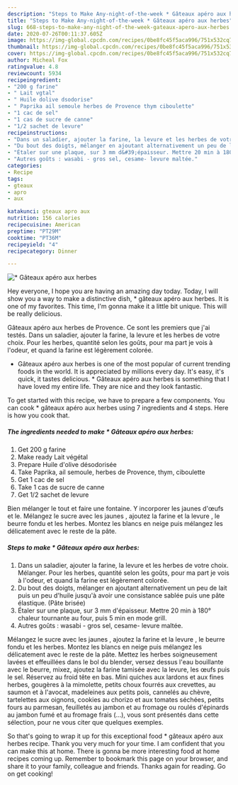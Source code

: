```yaml
---
description: "Steps to Make Any-night-of-the-week * Gâteaux apéro aux herbes"
title: "Steps to Make Any-night-of-the-week * Gâteaux apéro aux herbes"
slug: 668-steps-to-make-any-night-of-the-week-gateaux-apero-aux-herbes
date: 2020-07-26T00:11:37.605Z
image: https://img-global.cpcdn.com/recipes/0be8fc45f5aca996/751x532cq70/gateaux-apero-aux-herbes-photo-principale-de-la-recette.jpg
thumbnail: https://img-global.cpcdn.com/recipes/0be8fc45f5aca996/751x532cq70/gateaux-apero-aux-herbes-photo-principale-de-la-recette.jpg
cover: https://img-global.cpcdn.com/recipes/0be8fc45f5aca996/751x532cq70/gateaux-apero-aux-herbes-photo-principale-de-la-recette.jpg
author: Micheal Fox
ratingvalue: 4.8
reviewcount: 5934
recipeingredient:
- "200 g farine"
- " Lait vgtal"
- " Huile dolive dsodorise"
- " Paprika ail semoule herbes de Provence thym ciboulette"
- "1 cac de sel"
- "1 cas de sucre de canne"
- "1/2 sachet de levure"
recipeinstructions:
- "Dans un saladier, ajouter la farine, la levure et les herbes de votre choix. Mélanger. Pour les herbes, quantité selon les goûts, pour ma part je vois à l&#39;odeur, et quand la farine est légèrement colorée."
- "Du bout des doigts, mélanger en ajoutant alternativement un peu de lait puis un peu d&#39;huile jusqu&#39;à avoir une consistance sablée puis une pâte élastique. (Pâte brisée)"
- "Étaler sur une plaque, sur 3 mm d&#39;épaisseur. Mettre 20 min à 180° chaleur tournante au four, puis 5 min en mode grill."
- "Autres goûts : wasabi - gros sel, cesame- levure maltée."
categories:
- Recipe
tags:
- gteaux
- apro
- aux

katakunci: gteaux apro aux 
nutrition: 156 calories
recipecuisine: American
preptime: "PT29M"
cooktime: "PT36M"
recipeyield: "4"
recipecategory: Dinner

---
```



![* Gâteaux apéro aux herbes](https://img-global.cpcdn.com/recipes/0be8fc45f5aca996/751x532cq70/gateaux-apero-aux-herbes-photo-principale-de-la-recette.jpg)

Hey everyone, I hope you are having an amazing day today. Today, I will show you a way to make a distinctive dish, * gâteaux apéro aux herbes. It is one of my favorites. This time, I'm gonna make it a little bit unique. This will be really delicious.

Gâteaux apéro aux herbes de Provence. Ce sont les premiers que j&#39;ai testés. Dans un saladier, ajouter la farine, la levure et les herbes de votre choix. Pour les herbes, quantité selon les goûts, pour ma part je vois à l&#39;odeur, et quand la farine est légèrement colorée.

* Gâteaux apéro aux herbes is one of the most popular of current trending foods in the world. It is appreciated by millions every day. It's easy, it's quick, it tastes delicious. * Gâteaux apéro aux herbes is something that I have loved my entire life. They are nice and they look fantastic.


To get started with this recipe, we have to prepare a few components. You can cook * gâteaux apéro aux herbes using 7 ingredients and 4 steps. Here is how you cook that.

<!--inarticleads1-->

##### The ingredients needed to make * Gâteaux apéro aux herbes:

1. Get 200 g farine
1. Make ready  Lait végétal
1. Prepare  Huile d&#39;olive désodorisée
1. Take  Paprika, ail semoule, herbes de Provence, thym, ciboulette
1. Get 1 cac de sel
1. Take 1 cas de sucre de canne
1. Get 1/2 sachet de levure


Bien mélanger le tout et faire une fontaine. Y incorporer les jaunes d&#39;œufs et le. Mélangez le sucre avec les jaunes , ajoutez la farine et la levure , le beurre fondu et les herbes. Montez les blancs en neige puis mélangez les délicatement avec le reste de la pâte. 

<!--inarticleads2-->

##### Steps to make * Gâteaux apéro aux herbes:

1. Dans un saladier, ajouter la farine, la levure et les herbes de votre choix. Mélanger. Pour les herbes, quantité selon les goûts, pour ma part je vois à l&#39;odeur, et quand la farine est légèrement colorée.
1. Du bout des doigts, mélanger en ajoutant alternativement un peu de lait puis un peu d&#39;huile jusqu&#39;à avoir une consistance sablée puis une pâte élastique. (Pâte brisée)
1. Étaler sur une plaque, sur 3 mm d&#39;épaisseur. Mettre 20 min à 180° chaleur tournante au four, puis 5 min en mode grill.
1. Autres goûts : wasabi - gros sel, cesame- levure maltée.


Mélangez le sucre avec les jaunes , ajoutez la farine et la levure , le beurre fondu et les herbes. Montez les blancs en neige puis mélangez les délicatement avec le reste de la pâte. Mettez les herbes soigneusement lavées et effeuillées dans le bol du blender, versez dessus l&#39;eau bouillante avec le beurre, mixez, ajoutez la farine tamisée avec la levure, les œufs puis le sel. Réservez au froid tête en bas. Mini quiches aux lardons et aux fines herbes, gougères à la mimolette, petits choux fourrés aux crevettes, au saumon et à l&#39;avocat, madeleines aux petits pois, cannelés au chèvre, tartelettes aux oignons, cookies au chorizo et aux tomates séchées, petits fours au parmesan, feuilletés au jambon et au fromage ou roulés d&#39;épinards au jambon fumé et au fromage frais (…), vous sont présentés dans cette sélection, pour ne vous citer que quelques exemples. 

So that's going to wrap it up for this exceptional food * gâteaux apéro aux herbes recipe. Thank you very much for your time. I am confident that you can make this at home. There is gonna be more interesting food at home recipes coming up. Remember to bookmark this page on your browser, and share it to your family, colleague and friends. Thanks again for reading. Go on get cooking!

